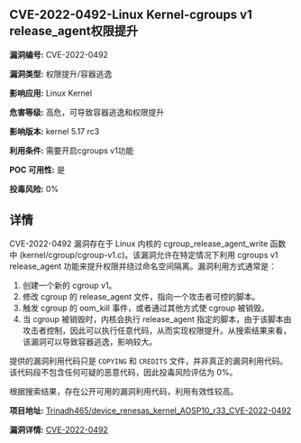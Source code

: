 ## CVE-2022-0492-Linux Kernel-cgroups v1 release_agent权限提升

**漏洞编号:** CVE-2022-0492

**漏洞类型:** 权限提升/容器逃逸

**影响应用:** Linux Kernel

**危害等级:** 高危，可导致容器逃逸和权限提升

**影响版本:** kernel 5.17 rc3

**利用条件:** 需要开启cgroups v1功能

**POC 可用性:** 是

**投毒风险:** 0%

## 详情

CVE-2022-0492 漏洞存在于 Linux 内核的 cgroup_release_agent_write 函数中 (kernel/cgroup/cgroup-v1.c)。该漏洞允许在特定情况下利用 cgroups v1 release_agent 功能来提升权限并绕过命名空间隔离。漏洞利用方式通常是：

1.  创建一个新的 cgroup v1。
2.  修改 cgroup 的 release_agent 文件，指向一个攻击者可控的脚本。
3.  触发 cgroup 的 oom_kill 事件，或者通过其他方式使 cgroup 被销毁。
4.  当 cgroup 被销毁时，内核会执行 release_agent 指定的脚本，由于该脚本由攻击者控制，因此可以执行任意代码，从而实现权限提升。从搜索结果来看，该漏洞可以导致容器逃逸，影响较大。

提供的漏洞利用代码只是 `COPYING` 和 `CREDITS` 文件，并非真正的漏洞利用代码。该代码段不包含任何可疑的恶意代码，因此投毒风险评估为 0%。

根据搜索结果，存在公开可用的漏洞利用代码，利用有效性较高。

**项目地址:** [Trinadh465/device_renesas_kernel_AOSP10_r33_CVE-2022-0492](https://github.com/Trinadh465/device_renesas_kernel_AOSP10_r33_CVE-2022-0492)

**漏洞详情:** [CVE-2022-0492](https://nvd.nist.gov/vuln/detail/CVE-2022-0492)
